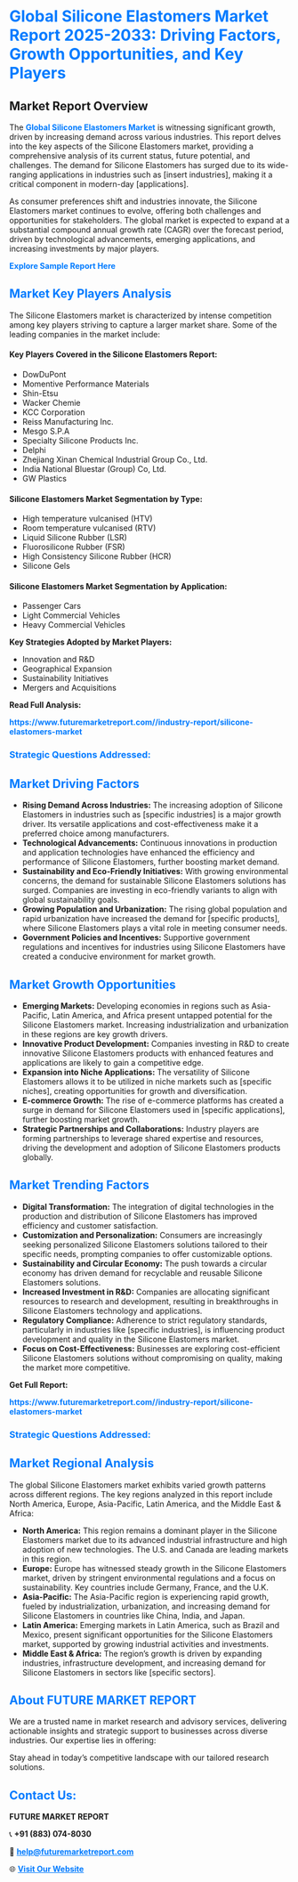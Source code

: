 <h1 style="color: #007BFF;">Global Silicone Elastomers Market Report 2025-2033: Driving Factors, Growth Opportunities, and Key Players</h1>

<section id="overview">
<h2>Market Report Overview</h2>
<p>The <a href="https://www.futuremarketreport.com//industry-report/silicone-elastomers-market" style="color: #007BFF; text-decoration: none;"><strong>Global Silicone Elastomers Market</strong></a> is witnessing significant growth, driven by increasing demand across various industries. This report delves into the key aspects of the Silicone Elastomers market, providing a comprehensive analysis of its current status, future potential, and challenges. The demand for Silicone Elastomers has surged due to its wide-ranging applications in industries such as [insert industries], making it a critical component in modern-day [applications].</p>
<p>As consumer preferences shift and industries innovate, the Silicone Elastomers market continues to evolve, offering both challenges and opportunities for stakeholders. The global market is expected to expand at a substantial compound annual growth rate (CAGR) over the forecast period, driven by technological advancements, emerging applications, and increasing investments by major players.</p>
</section>

<section id="overview">
<p><a href="https://www.futuremarketreport.com//request-sample/reportId=64324" style="color: #007BFF; text-decoration: none;"><strong>Explore Sample Report Here</strong></a></p>
</section>

<section id="key-players">
<h2 style="color: #007BFF;">Market Key Players Analysis</h2>
<p>The Silicone Elastomers market is characterized by intense competition among key players striving to capture a larger market share. Some of the leading companies in the market include:</p>
<h4>Key Players Covered in the Silicone Elastomers Report:</h4>
<ul><li>DowDuPont</li><li>Momentive Performance Materials</li><li>Shin-Etsu</li><li>Wacker Chemie</li><li>KCC Corporation</li><li>Reiss Manufacturing Inc.</li><li>Mesgo S.P.A</li><li>Specialty Silicone Products Inc.</li><li>Delphi</li><li>Zhejiang Xinan Chemical Industrial Group Co., Ltd.</li><li>India National Bluestar (Group) Co, Ltd.</li><li>GW Plastics</li></ul>
<h4>Silicone Elastomers Market Segmentation by Type:</h4>
<ul><li>High temperature vulcanised (HTV)</li><li>Room temperature vulcanised (RTV)</li><li>Liquid Silicone Rubber (LSR)</li><li>Fluorosilicone Rubber (FSR)</li><li>High Consistency Silicone Rubber (HCR)</li><li>Silicone Gels</li></ul>

<h4>Silicone Elastomers Market Segmentation by Application:</h4>
<ul><li>Passenger Cars</li><li>Light Commercial Vehicles</li><li>Heavy Commercial Vehicles</li></ul>
<p><strong>Key Strategies Adopted by Market Players:</strong></p>
<ul>
<li>Innovation and R&D</li>
<li>Geographical Expansion</li>
<li>Sustainability Initiatives</li>
<li>Mergers and Acquisitions</li>
</ul>
</section>

<section>
<p><strong>Read Full Analysis: </strong></p><a href="https://www.futuremarketreport.com//industry-report/silicone-elastomers-market" style="color: #007BFF; text-decoration: none;"><strong>https://www.futuremarketreport.com//industry-report/silicone-elastomers-market</strong></a>
<h3 style="color: #007BFF;">Strategic Questions Addressed:</h3>
</section>

<section id="driving-factors">
<h2 style="color: #007BFF;">Market Driving Factors</h2>
<ul>
<li><strong>Rising Demand Across Industries:</strong> The increasing adoption of Silicone Elastomers in industries such as [specific industries] is a major growth driver. Its versatile applications and cost-effectiveness make it a preferred choice among manufacturers.</li>
<li><strong>Technological Advancements:</strong> Continuous innovations in production and application technologies have enhanced the efficiency and performance of Silicone Elastomers, further boosting market demand.</li>
<li><strong>Sustainability and Eco-Friendly Initiatives:</strong> With growing environmental concerns, the demand for sustainable Silicone Elastomers solutions has surged. Companies are investing in eco-friendly variants to align with global sustainability goals.</li>
<li><strong>Growing Population and Urbanization:</strong> The rising global population and rapid urbanization have increased the demand for [specific products], where Silicone Elastomers plays a vital role in meeting consumer needs.</li>
<li><strong>Government Policies and Incentives:</strong> Supportive government regulations and incentives for industries using Silicone Elastomers have created a conducive environment for market growth.</li>
</ul>
</section>

<section id="growth-opportunities">
<h2 style="color: #007BFF;">Market Growth Opportunities</h2>
<ul>
<li><strong>Emerging Markets:</strong> Developing economies in regions such as Asia-Pacific, Latin America, and Africa present untapped potential for the Silicone Elastomers market. Increasing industrialization and urbanization in these regions are key growth drivers.</li>
<li><strong>Innovative Product Development:</strong> Companies investing in R&D to create innovative Silicone Elastomers products with enhanced features and applications are likely to gain a competitive edge.</li>
<li><strong>Expansion into Niche Applications:</strong> The versatility of Silicone Elastomers allows it to be utilized in niche markets such as [specific niches], creating opportunities for growth and diversification.</li>
<li><strong>E-commerce Growth:</strong> The rise of e-commerce platforms has created a surge in demand for Silicone Elastomers used in [specific applications], further boosting market growth.</li>
<li><strong>Strategic Partnerships and Collaborations:</strong> Industry players are forming partnerships to leverage shared expertise and resources, driving the development and adoption of Silicone Elastomers products globally.</li>
</ul>
</section>

<section id="trending-factors">
<h2 style="color: #007BFF;">Market Trending Factors</h2>
<ul>
<li><strong>Digital Transformation:</strong> The integration of digital technologies in the production and distribution of Silicone Elastomers has improved efficiency and customer satisfaction.</li>
<li><strong>Customization and Personalization:</strong> Consumers are increasingly seeking personalized Silicone Elastomers solutions tailored to their specific needs, prompting companies to offer customizable options.</li>
<li><strong>Sustainability and Circular Economy:</strong> The push towards a circular economy has driven demand for recyclable and reusable Silicone Elastomers solutions.</li>
<li><strong>Increased Investment in R&D:</strong> Companies are allocating significant resources to research and development, resulting in breakthroughs in Silicone Elastomers technology and applications.</li>
<li><strong>Regulatory Compliance:</strong> Adherence to strict regulatory standards, particularly in industries like [specific industries], is influencing product development and quality in the Silicone Elastomers market.</li>
<li><strong>Focus on Cost-Effectiveness:</strong> Businesses are exploring cost-efficient Silicone Elastomers solutions without compromising on quality, making the market more competitive.</li>
</ul>
</section>

<section>
<p><strong>Get Full Report: </strong></p><a href="https://www.futuremarketreport.com//industry-report/silicone-elastomers-market" style="color: #007BFF; text-decoration: none;"><strong>https://www.futuremarketreport.com//industry-report/silicone-elastomers-market</strong></a>
<h3 style="color: #007BFF;">Strategic Questions Addressed:</h3>
</section>


<section id="regional-analysis">
<h2 style="color: #007BFF;">Market Regional Analysis</h2>
<p>The global Silicone Elastomers market exhibits varied growth patterns across different regions. The key regions analyzed in this report include North America, Europe, Asia-Pacific, Latin America, and the Middle East & Africa:</p>
<ul>
<li><strong>North America:</strong> This region remains a dominant player in the Silicone Elastomers market due to its advanced industrial infrastructure and high adoption of new technologies. The U.S. and Canada are leading markets in this region.</li>
<li><strong>Europe:</strong> Europe has witnessed steady growth in the Silicone Elastomers market, driven by stringent environmental regulations and a focus on sustainability. Key countries include Germany, France, and the U.K.</li>
<li><strong>Asia-Pacific:</strong> The Asia-Pacific region is experiencing rapid growth, fueled by industrialization, urbanization, and increasing demand for Silicone Elastomers in countries like China, India, and Japan.</li>
<li><strong>Latin America:</strong> Emerging markets in Latin America, such as Brazil and Mexico, present significant opportunities for the Silicone Elastomers market, supported by growing industrial activities and investments.</li>
<li><strong>Middle East & Africa:</strong> The region’s growth is driven by expanding industries, infrastructure development, and increasing demand for Silicone Elastomers in sectors like [specific sectors].</li>
</ul>
</section>

<footer>
<h2 style="color: #007BFF;">About FUTURE MARKET REPORT</h2>
<p>We are a trusted name in market research and advisory services, delivering actionable insights and strategic support to businesses across diverse industries. Our expertise lies in offering:</p>

<p>Stay ahead in today’s competitive landscape with our tailored research solutions.</p>

<h2 style="color: #007BFF;">Contact Us:</h2>
<p><strong>FUTURE MARKET REPORT</strong></p>
<p>📞 <strong>+91 (883) 074-8030</strong></p>
<p>📧 <strong><a href="mailto:help@futuremarketreport.com" style="color: #007BFF;">help@futuremarketreport.com</a></strong></p>
<p>🌐 <strong><a href="https://www.futuremarketreport.com/" style="color: #007BFF;">Visit Our Website</a></strong></p>
</footer>